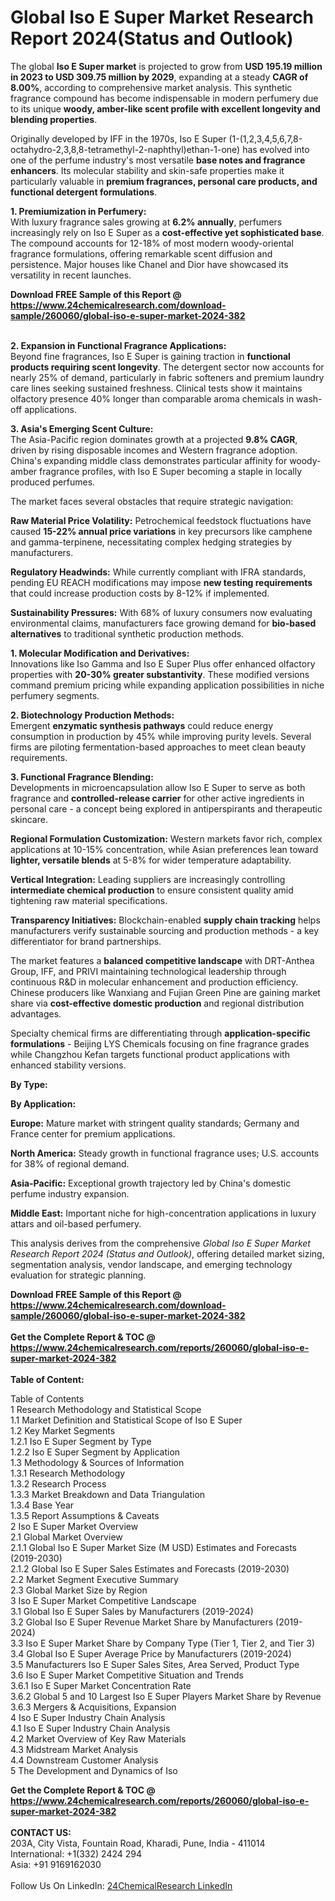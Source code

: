 <h1>Global Iso E Super Market Research Report 2024(Status and Outlook)</h1><p>The global <strong>Iso E Super market</strong> is projected to grow from <strong>USD 195.19 million in 2023 to USD 309.75 million by 2029</strong>, expanding at a steady <strong>CAGR of 8.00%</strong>, according to comprehensive market analysis. This synthetic fragrance compound has become indispensable in modern perfumery due to its unique <strong>woody, amber-like scent profile with excellent longevity and blending properties</strong>.</p><p>Originally developed by IFF in the 1970s, Iso E Super (1-(1,2,3,4,5,6,7,8-octahydro-2,3,8,8-tetramethyl-2-naphthyl)ethan-1-one) has evolved into one of the perfume industry's most versatile <strong>base notes and fragrance enhancers</strong>. Its molecular stability and skin-safe properties make it particularly valuable in <strong>premium fragrances, personal care products, and functional detergent formulations</strong>.</p><p><strong>1. Premiumization in Perfumery:</strong><br>
With luxury fragrance sales growing at <strong>6.2% annually</strong>, perfumers increasingly rely on Iso E Super as a <strong>cost-effective yet sophisticated base</strong>. The compound accounts for 12-18% of most modern woody-oriental fragrance formulations, offering remarkable scent diffusion and persistence. Major houses like Chanel and Dior have showcased its versatility in recent launches.</p><div><b>Download FREE Sample of this Report @ 
            <a href="https://www.24chemicalresearch.com/download-sample/260060/global-iso-e-super-market-2024-382">
            https://www.24chemicalresearch.com/download-sample/260060/global-iso-e-super-market-2024-382</a></b></div><br><p><strong>2. Expansion in Functional Fragrance Applications:</strong><br>
Beyond fine fragrances, Iso E Super is gaining traction in <strong>functional products requiring scent longevity</strong>. The detergent sector now accounts for nearly 25% of demand, particularly in fabric softeners and premium laundry care lines seeking sustained freshness. Clinical tests show it maintains olfactory presence 40% longer than comparable aroma chemicals in wash-off applications.</p><p><strong>3. Asia's Emerging Scent Culture:</strong><br>
The Asia-Pacific region dominates growth at a projected <strong>9.8% CAGR</strong>, driven by rising disposable incomes and Western fragrance adoption. China's expanding middle class demonstrates particular affinity for woody-amber fragrance profiles, with Iso E Super becoming a staple in locally produced perfumes.</p><p>The market faces several obstacles that require strategic navigation:</p><p><strong>Raw Material Price Volatility:</strong> Petrochemical feedstock fluctuations have caused <strong>15-22% annual price variations</strong> in key precursors like camphene and gamma-terpinene, necessitating complex hedging strategies by manufacturers.</p><p><strong>Regulatory Headwinds:</strong> While currently compliant with IFRA standards, pending EU REACH modifications may impose <strong>new testing requirements</strong> that could increase production costs by 8-12% if implemented.</p><p><strong>Sustainability Pressures:</strong> With 68% of luxury consumers now evaluating environmental claims, manufacturers face growing demand for <strong>bio-based alternatives</strong> to traditional synthetic production methods.</p><p><strong>1. Molecular Modification and Derivatives:</strong><br>
Innovations like Iso Gamma and Iso E Super Plus offer enhanced olfactory properties with <strong>20-30% greater substantivity</strong>. These modified versions command premium pricing while expanding application possibilities in niche perfumery segments.</p><p><strong>2. Biotechnology Production Methods:</strong><br>
Emergent <strong>enzymatic synthesis pathways</strong> could reduce energy consumption in production by 45% while improving purity levels. Several firms are piloting fermentation-based approaches to meet clean beauty requirements.</p><p><strong>3. Functional Fragrance Blending:</strong><br>
Developments in microencapsulation allow Iso E Super to serve as both fragrance and <strong>controlled-release carrier</strong> for other active ingredients in personal care - a concept being explored in antiperspirants and therapeutic skincare.</p><p><strong>Regional Formulation Customization:</strong> Western markets favor rich, complex applications at 10-15% concentration, while Asian preferences lean toward <strong>lighter, versatile blends</strong> at 5-8% for wider temperature adaptability.</p><p><strong>Vertical Integration:</strong> Leading suppliers are increasingly controlling <strong>intermediate chemical production</strong> to ensure consistent quality amid tightening raw material specifications.</p><p><strong>Transparency Initiatives:</strong> Blockchain-enabled <strong>supply chain tracking</strong> helps manufacturers verify sustainable sourcing and production methods - a key differentiator for brand partnerships.</p><p>The market features a <strong>balanced competitive landscape</strong> with DRT-Anthea Group, IFF, and PRIVI maintaining technological leadership through continuous R&amp;D in molecular enhancement and production efficiency. Chinese producers like Wanxiang and Fujian Green Pine are gaining market share via <strong>cost-effective domestic production</strong> and regional distribution advantages.</p><p>Specialty chemical firms are differentiating through <strong>application-specific formulations</strong> - Beijing LYS Chemicals focusing on fine fragrance grades while Changzhou Kefan targets functional product applications with enhanced stability versions.</p><p><strong>By Type:</strong>
		</p><p><strong>By Application:</strong>
		</p><p><strong>Europe:</strong> Mature market with stringent quality standards; Germany and France center for premium applications.</p><p><strong>North America:</strong> Steady growth in functional fragrance uses; U.S. accounts for 38% of regional demand.</p><p><strong>Asia-Pacific:</strong> Exceptional growth trajectory led by China's domestic perfume industry expansion.</p><p><strong>Middle East:</strong> Important niche for high-concentration applications in luxury attars and oil-based perfumery.</p><p>This analysis derives from the comprehensive <em>Global Iso E Super Market Research Report 2024 (Status and Outlook)</em>, offering detailed market sizing, segmentation analysis, vendor landscape, and emerging technology evaluation for strategic planning.</p><div><b>Download FREE Sample of this Report @ 
            <a href="https://www.24chemicalresearch.com/download-sample/260060/global-iso-e-super-market-2024-382">
            https://www.24chemicalresearch.com/download-sample/260060/global-iso-e-super-market-2024-382</a></b></div><br><div><b>Get the Complete Report & TOC @ 
            <a href="https://www.24chemicalresearch.com/reports/260060/global-iso-e-super-market-2024-382">
            https://www.24chemicalresearch.com/reports/260060/global-iso-e-super-market-2024-382</a></b></div><br>
            <b>Table of Content:</b><p>Table of Contents<br />
1 Research Methodology and Statistical Scope<br />
1.1 Market Definition and Statistical Scope of Iso E Super<br />
1.2 Key Market Segments<br />
1.2.1 Iso E Super Segment by Type<br />
1.2.2 Iso E Super Segment by Application<br />
1.3 Methodology & Sources of Information<br />
1.3.1 Research Methodology<br />
1.3.2 Research Process<br />
1.3.3 Market Breakdown and Data Triangulation<br />
1.3.4 Base Year<br />
1.3.5 Report Assumptions & Caveats<br />
2 Iso E Super Market Overview<br />
2.1 Global Market Overview<br />
2.1.1 Global Iso E Super Market Size (M USD) Estimates and Forecasts (2019-2030)<br />
2.1.2 Global Iso E Super Sales Estimates and Forecasts (2019-2030)<br />
2.2 Market Segment Executive Summary<br />
2.3 Global Market Size by Region<br />
3 Iso E Super Market Competitive Landscape<br />
3.1 Global Iso E Super Sales by Manufacturers (2019-2024)<br />
3.2 Global Iso E Super Revenue Market Share by Manufacturers (2019-2024)<br />
3.3 Iso E Super Market Share by Company Type (Tier 1, Tier 2, and Tier 3)<br />
3.4 Global Iso E Super Average Price by Manufacturers (2019-2024)<br />
3.5 Manufacturers Iso E Super Sales Sites, Area Served, Product Type<br />
3.6 Iso E Super Market Competitive Situation and Trends<br />
3.6.1 Iso E Super Market Concentration Rate<br />
3.6.2 Global 5 and 10 Largest Iso E Super Players Market Share by Revenue<br />
3.6.3 Mergers & Acquisitions, Expansion<br />
4 Iso E Super Industry Chain Analysis<br />
4.1 Iso E Super Industry Chain Analysis<br />
4.2 Market Overview of Key Raw Materials<br />
4.3 Midstream Market Analysis<br />
4.4 Downstream Customer Analysis<br />
5 The Development and Dynamics of Iso</p><div><b>Get the Complete Report & TOC @ 
            <a href="https://www.24chemicalresearch.com/reports/260060/global-iso-e-super-market-2024-382">
            https://www.24chemicalresearch.com/reports/260060/global-iso-e-super-market-2024-382</a></b></div><br><b>CONTACT US:</b><br>
            203A, City Vista, Fountain Road, Kharadi, Pune, India - 411014<br>
            International: +1(332) 2424 294<br>
            Asia: +91 9169162030 <br><br>
            Follow Us On LinkedIn: <a href="https://www.linkedin.com/company/24chemicalresearch/">24ChemicalResearch LinkedIn</a>